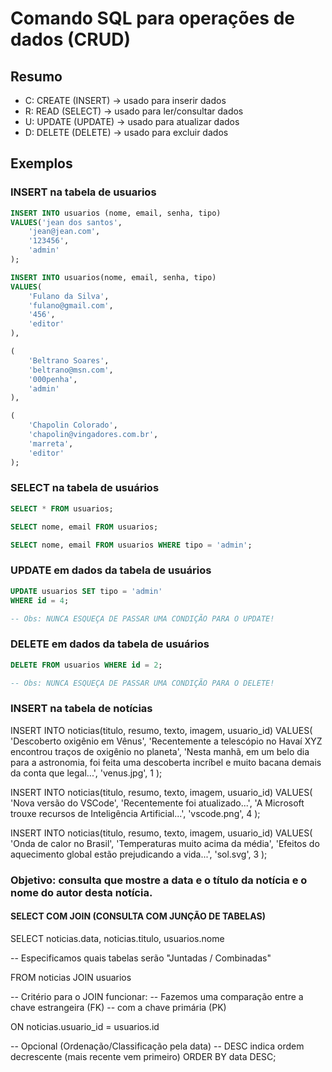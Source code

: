 # Comando SQL para operações de dados (CRUD)

## Resumo

- C: CREATE (INSERT) -> usado para inserir dados
- R: READ (SELECT) -> usado para ler/consultar dados
- U: UPDATE (UPDATE) -> usado para atualizar dados
- D: DELETE (DELETE) -> usado para excluir dados


## Exemplos


### INSERT na tabela de usuarios
```sql
INSERT INTO usuarios (nome, email, senha, tipo)
VALUES('jean dos santos',
    'jean@jean.com',
    '123456',
    'admin'
);
```

```sql
INSERT INTO usuarios(nome, email, senha, tipo)
VALUES(
    'Fulano da Silva',
    'fulano@gmail.com',
    '456',
    'editor'
),

(
    'Beltrano Soares',
    'beltrano@msn.com',
    '000penha',
    'admin'
),

(
    'Chapolin Colorado',
    'chapolin@vingadores.com.br',
    'marreta',
    'editor'
);
```

### SELECT na tabela de usuários

```sql
SELECT * FROM usuarios;

SELECT nome, email FROM usuarios;

SELECT nome, email FROM usuarios WHERE tipo = 'admin';
```

### UPDATE em dados da tabela de usuários

```sql
UPDATE usuarios SET tipo = 'admin'
WHERE id = 4;

-- Obs: NUNCA ESQUEÇA DE PASSAR UMA CONDIÇÃO PARA O UPDATE!
```

### DELETE em dados da tabela de usuários
```sql
DELETE FROM usuarios WHERE id = 2;

-- Obs: NUNCA ESQUEÇA DE PASSAR UMA CONDIÇÃO PARA O DELETE!
```

### INSERT na tabela de notícias

INSERT INTO noticias(titulo, resumo, texto, imagem, usuario_id)
VALUES(
    'Descoberto oxigênio em Vênus',
    'Recentemente a telescópio no Havaí XYZ encontrou traços de oxigênio no planeta',
    'Nesta manhã, em um belo dia para a astronomia, foi feita uma descoberta incríbel e muito bacana demais da conta que legal...',
    'venus.jpg',
    1
);

INSERT INTO noticias(titulo, resumo, texto, imagem, usuario_id)
VALUES(
    'Nova versão do VSCode',
    'Recentemente foi atualizado...',
    'A Microsoft trouxe recursos de Inteligência Artificial...',
    'vscode.png',
    4
);

INSERT INTO noticias(titulo, resumo, texto, imagem, usuario_id)
VALUES(
    'Onda de calor no Brasil',
    'Temperaturas muito acima da média',
    'Efeitos do aquecimento global estão prejudicando a vida...',
    'sol.svg',
    3
);

### Objetivo: consulta que mostre a data e o título da notícia e o nome do autor desta notícia.

#### SELECT COM JOIN (CONSULTA COM JUNÇÃO DE TABELAS)

SELECT 
    noticias.data,
    noticias.titulo,
    usuarios.nome


-- Especificamos quais tabelas serão "Juntadas / Combinadas"

FROM noticias JOIN usuarios

-- Critério para o JOIN funcionar:
-- Fazemos uma comparação entre a chave estrangeira (FK)
-- com a chave primária (PK)

ON noticias.usuario_id = usuarios.id

-- Opcional (Ordenação/Classificação pela data)
-- DESC indica ordem decrescente (mais recente vem primeiro)
ORDER BY data DESC;